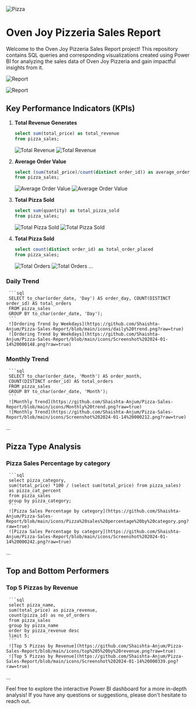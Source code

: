 ![Pizza](https://github.com/Shaishta-Anjum/Pizza-Sales-Report/blob/main/icons/pizza%20cropped.jpg?raw=true)
# Oven Joy Pizzeria Sales Report

Welcome to the Oven Joy Pizzeria Sales Report project! This repository contains SQL queries and corresponding visualizations created using Power BI for analyzing the sales data of Oven Joy Pizzeria and gain impactful insights from it.

![Report](https://github.com/Shaishta-Anjum/Pizza-Sales-Report/blob/main/icons/Screenshot%202024-01-13%20234650.png?raw=true)


![Report](https://github.com/Shaishta-Anjum/Pizza-Sales-Report/blob/main/icons/Screenshot%202024-01-13%20234729.png?raw=true)

## Key Performance Indicators (KPIs)

1. **Total Revenue Generates**
      ```sql
      select sum(total_price) as total_revenue
      from pizza_sales;
      ```

      ![Total Revenue](https://github.com/Shaishta-Anjum/Pizza-Sales-Report/blob/main/icons/Total_Revenue.png?raw=true)            ![Total Revenue](https://github.com/Shaishta-Anjum/Pizza-Sales-Report/blob/main/icons/Screenshot%202024-01-14%20000254.png?raw=true)

2. **Average Order Value**
      ```sql
      select (sum(total_price)/count(distinct order_id)) as average_order_value
      from pizza_sales;
      ```
      ![Average Order Value](https://github.com/Shaishta-Anjum/Pizza-Sales-Report/blob/main/icons/Avg%20Order%20Value.png?raw=true)      ![Average Order Value](https://github.com/Shaishta-Anjum/Pizza-Sales-Report/blob/main/icons/Screenshot%202024-01-14%20000259.png?raw=true)

3. **Total Pizza Sold**
      ```sql
      select sum(quantity) as total_pizza_sold
      from pizza_sales;
      ```
      ![Total Pizza Sold](https://github.com/Shaishta-Anjum/Pizza-Sales-Report/blob/main/icons/Total%20Pizza%20Sold.png?raw=true)      ![Total Pizza Sold](https://github.com/Shaishta-Anjum/Pizza-Sales-Report/blob/main/icons/Screenshot%202024-01-14%20000312.png?raw=true)


4. **Total Pizza Sold**
      ```sql
      select count(distinct order_id) as total_order_placed
      from pizza_sales;
      ```
      ![Total Orders](https://github.com/Shaishta-Anjum/Pizza-Sales-Report/blob/main/icons/Total%20Orders%20placed.png?raw=true)
      ![Total Orders](https://github.com/Shaishta-Anjum/Pizza-Sales-Report/blob/main/icons/Screenshot%202024-01-14%20000306.png?raw=true) 
...

### Daily Trend
     ```sql
     SELECT to_char(order_date, 'Day') AS order_day, COUNT(DISTINCT order_id) AS total_orders
     FROM pizza_sales
     GROUP BY to_char(order_date, 'Day');
     ```
     ![Ordering Trend by Weekdays](https://github.com/Shaishta-Anjum/Pizza-Sales-Report/blob/main/icons/daily%20trend.png?raw=true)     
     ![Ordering Trend by Weekdays](https://github.com/Shaishta-Anjum/Pizza-Sales-Report/blob/main/icons/Screenshot%202024-01-14%20000148.png?raw=true)


### Monthly Trend
     ```sql
     SELECT to_char(order_date, 'Month') AS order_month,
     COUNT(DISTINCT order_id) AS total_orders
     FROM pizza_sales
     GROUP BY to_char(order_date, 'Month');
     ```
     ![Monthly Trend](https://github.com/Shaishta-Anjum/Pizza-Sales-Report/blob/main/icons/Monthly%20trend.png?raw=true)     
     ![Monthly Trend](https://github.com/Shaishta-Anjum/Pizza-Sales-Report/blob/main/icons/Screenshot%202024-01-14%20000212.png?raw=true)


...

## Pizza Type Analysis

### Pizza Sales Percentage by category
     ```sql
     select pizza_category,
     sum(total_price) *100 / (select sum(total_price) from pizza_sales)
     as pizza_cat_percent
     from pizza_sales
     group by pizza_category;
     ```
     ![Pizza Sales Percentage by category](https://github.com/Shaishta-Anjum/Pizza-Sales-Report/blob/main/icons/Pizza%20sales%20percentage%20by%20category.png?raw=true)
     ![Pizza Sales Percentage by category](https://github.com/Shaishta-Anjum/Pizza-Sales-Report/blob/main/icons/Screenshot%202024-01-14%20000242.png?raw=true)


...

## Top and Bottom Performers

### Top 5 Pizzas by Revenue
     ```sql
     select pizza_name,
     sum(total_price) as pizza_revenue,
     count(pizza_id) as no_of_orders
     from pizza_sales
     group by pizza_name
     order by pizza_revenue desc
     limit 5;
     ```
     ![Top 5 Pizzas by Revenue](https://github.com/Shaishta-Anjum/Pizza-Sales-Report/blob/main/icons/top%205%20by%20revenue.png?raw=true)
     ![Top 5 Pizzas by Revenue](https://github.com/Shaishta-Anjum/Pizza-Sales-Report/blob/main/icons/Screenshot%202024-01-14%20000339.png?raw=true)

...

Feel free to explore the interactive Power BI dashboard for a more in-depth analysis! If you have any questions or suggestions, please don't hesitate to reach out.
